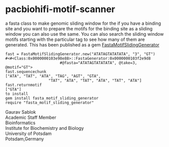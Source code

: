 # pacbiohifi-motif-scanner
 a fasta class to make genomic sliding window for the if you have a binding site and you want to prepare the motifs for the binding site as a sliding window you can also use the same. You can also search the    sliding window motifs starting with the particular tag to see how many of them are generated. This has been published as a gem [FastaMotifSlidingGenerator](https://rubygems.org/gems/fasta_motif_sliding_generator/versions/0.0.1)

```
fast = FastaMotifSlidingGenerator.new("ATATAGTATATATA", "3", "GT")
#<#<Class:0x0000000103e98e88>::FastaGenerator:0x0000000103f2e9d8 
                        #@fasta="ATATAGTATATATA", @take=3, @motif="GT">
fast.sequencechunk
["ATA", "TAT", "ATA", "TAG", "AGT", "GTA", 
                   "TAT", "ATA", "TAT", "ATA", "TAT", "ATA"]
fast.returnmotif
["GTA"]
to install
gem install fasta_motif_sliding_generator
require "fasta_motif_sliding_generator"

```
Gaurav Sablok \
Academic Staff Member \
Bioinformatics \
Institute for Biochemistry and Biology \
University of Potsdam \
Potsdam,Germany

